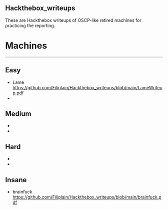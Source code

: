 ## Hackthebox_writeups


These are Hackthebox writeups of OSCP-like retired machines for practicing the reporting.

# Machines
---------

Easy
-----
- Lame
https://github.com/Filiplain/Hackthebox_writeups/blob/main/LameWriteup.pdf
-

Medium
------
-
-
Hard
----
-
-

Insane
------
- brainfuck 
https://github.com/Filiplain/Hackthebox_writeups/blob/main/brainfuck.pdf
